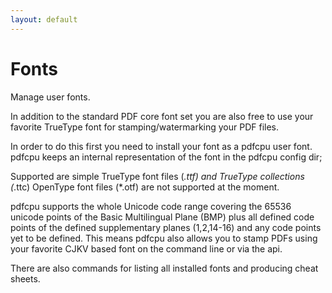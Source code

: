 ```yaml
---
layout: default
---
```


# Fonts

Manage user fonts.

In addition to the standard PDF core font set you are also free to use
your favorite TrueType font for stamping/watermarking your PDF files.

In order to do this first you need to install your font as a pdfcpu user font.
pdfcpu keeps an internal representation of the font in the pdfcpu config dir;

Supported are simple TrueType font files (*.ttf) and TrueType collections (*.ttc)
OpenType font files (*.otf) are not supported at the moment.

pdfcpu supports the whole Unicode code range covering the 65536 unicode points of the Basic Multilingual Plane (BMP)
plus all defined code points of the defined supplementary planes (1,2,14-16) and any code points yet to be defined.
This means pdfcpu also allows you to stamp PDFs using your favorite CJKV based font on the command line or via the api.

There are also commands for listing all installed fonts and producing cheat sheets.







